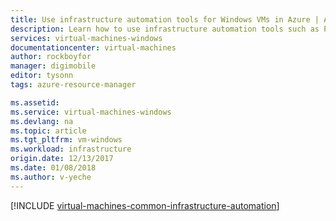 ```yaml
---
title: Use infrastructure automation tools for Windows VMs in Azure | Azure
description: Learn how to use infrastructure automation tools such as PowerShell DSC, Ansible, Chef, Puppet, and Azure Automation to create and manage Windows virtual machines in Azure
services: virtual-machines-windows
documentationcenter: virtual-machines
author: rockboyfor
manager: digimobile
editor: tysonn
tags: azure-resource-manager

ms.assetid: 
ms.service: virtual-machines-windows
ms.devlang: na
ms.topic: article
ms.tgt_pltfrm: vm-windows
ms.workload: infrastructure
origin.date: 12/13/2017
ms.date: 01/08/2018
ms.author: v-yeche
---
```


[!INCLUDE [virtual-machines-common-infrastructure-automation](../../../includes/virtual-machines-common-infrastructure-automation.md)]
<!-- Update_Description: update meta properties -->